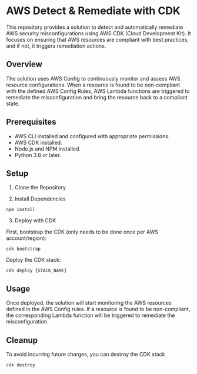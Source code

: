 # AWS Detect & Remediate with CDK

This repository provides a solution to detect and automatically remediate AWS security misconfigurations using AWS CDK (Cloud Development Kit). It focuses on ensuring that AWS resources are compliant with best practices, and if not, it triggers remediation actions.

## Overview
The solution uses AWS Config to continuously monitor and assess AWS resource configurations. When a resource is found to be non-compliant with the defined AWS Config Rules, AWS Lambda functions are triggered to remediate the misconfiguration and bring the resource back to a compliant state.

## Prerequisites
* AWS CLI installed and configured with appropriate permissions.
* AWS CDK installed.
* Node.js and NPM installed.
* Python 3.8 or later.

## Setup

1. Clone the Repository

2. Install Dependencies

```
npm install
```

3. Deploy with CDK

First, bootstrap the CDK (only needs to be done once per AWS account/region):

```
cdk bootstrap
```

Deploy the CDK stack:
```
cdk deploy {STACK_NAME}
```

## Usage
Once deployed, the solution will start monitoring the AWS resources defined in the AWS Config rules. If a resource is found to be non-compliant, the corresponding Lambda function will be triggered to remediate the misconfiguration.

## Cleanup
To avoid incurring future charges, you can destroy the CDK stack
```
cdk destroy
```